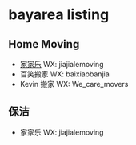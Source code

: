 # bayarea listing

## Home Moving

- [家家乐](moving/jiajiale) WX: jiajialemoving
- 百笑搬家 WX: baixiaobanjia
- Kevin 搬家 WX: We_care_movers


## 保洁

- 家家乐 WX: jiajialemoving
